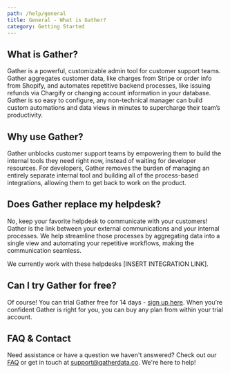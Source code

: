 ```yaml
---
path: /help/general
title: General - What is Gather?
category: Getting Started
---
```

## What is Gather?

Gather is a powerful, customizable admin tool for customer support teams. Gather aggregates customer data, like charges from Stripe or order info from Shopify, and automates repetitive backend processes, like issuing refunds via Chargify or changing account information in your database. Gather is so easy to configure, any non-technical manager can build custom automations and data views in minutes to supercharge their team’s productivity.

## Why use Gather?

Gather unblocks customer support teams by empowering them to build the internal tools they need right now, instead of waiting for developer resources. For developers, Gather removes the burden of managing an entirely separate internal tool and building all of the process-based integrations, allowing them to get back to work on the product.

## Does Gather replace my helpdesk?

No, keep your favorite helpdesk to communicate with your customers! Gather is the link between your external communications and your internal processes. We help streamline those processes by aggregating data into a single view and automating your repetitive workflows, making the communication seamless.

We currently work with these helpdesks \[INSERT INTEGRATION LINK].

## Can I try Gather for free?

Of course! You can trial Gather free for 14 days - [sign up here](https://app.gatherdata.co/signup). When you’re confident Gather is right for you, you can buy any plan from within your trial account.

## FAQ & Contact

Need assistance or have a question we haven't answered? Check out our [FAQ](/help/faq) or get in touch at support@gatherdata.co. We're here to help!
